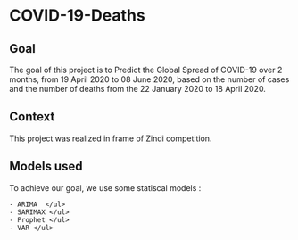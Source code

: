 # COVID-19-Deaths

## Goal

The goal of this project is to Predict the Global Spread of COVID-19 over 2 months, from 19 April 2020 to 08 June 2020, based on the number of cases and the number of deaths from the 22 January 2020 to 18 April 2020.

## Context

This project was realized in frame of Zindi competition.

## Models used

To achieve our goal, we use some statiscal models :

    - ARIMA  </ul>
    - SARIMAX </ul>
    - Prophet </ul>
    - VAR </ul>
